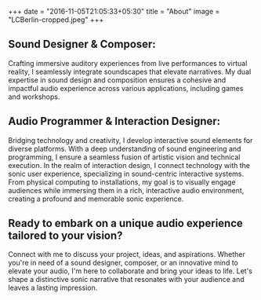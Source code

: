 +++
date = "2016-11-05T21:05:33+05:30"
title = "About"
image = "LCBerlin-cropped.jpeg"
+++

## Sound Designer & Composer:
Crafting immersive auditory experiences from live performances to virtual reality, I seamlessly integrate soundscapes that elevate narratives. My dual expertise in sound design and composition ensures a cohesive and impactful audio experience across various applications, including games and workshops.

## Audio Programmer & Interaction Designer:
Bridging technology and creativity, I develop interactive sound elements for diverse platforms. With a deep understanding of sound engineering and programming, I ensure a seamless fusion of artistic vision and technical execution. In the realm of interaction design, I connect technology with the sonic user experience, specializing in sound-centric interactive systems. From physical computing to installations, my goal is to visually engage audiences while immersing them in a rich, interactive audio environment, creating a profound and memorable sonic experience.

## Ready to embark on a unique audio experience tailored to your vision? 
Connect with me to discuss your project, ideas, and aspirations. Whether you're in need of a sound designer, composer, or an innovative mind to elevate your audio, I'm here to collaborate and bring your ideas to life. Let's shape a distinctive sonic narrative that resonates with your audience and leaves a lasting impression.
